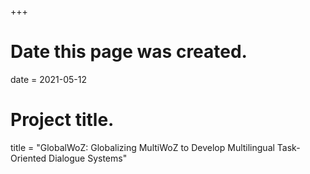 +++
# Date this page was created.
date = 2021-05-12

# Project title.
title = "GlobalWoZ: Globalizing MultiWoZ to Develop Multilingual Task-Oriented Dialogue Systems"

